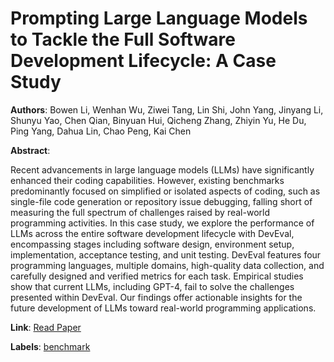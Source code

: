 # Prompting Large Language Models to Tackle the Full Software Development Lifecycle: A Case Study

**Authors**: Bowen Li, Wenhan Wu, Ziwei Tang, Lin Shi, John Yang, Jinyang Li, Shunyu Yao, Chen Qian, Binyuan Hui, Qicheng Zhang, Zhiyin Yu, He Du, Ping Yang, Dahua Lin, Chao Peng, Kai Chen

**Abstract**:

Recent advancements in large language models (LLMs) have significantly enhanced their coding capabilities. However, existing benchmarks predominantly focused on simplified or isolated aspects of coding, such as single-file code generation or repository issue debugging, falling short of measuring the full spectrum of challenges raised by real-world programming activities. In this case study, we explore the performance of LLMs across the entire software development lifecycle with DevEval, encompassing stages including software design, environment setup, implementation, acceptance testing, and unit testing. DevEval features four programming languages, multiple domains, high-quality data collection, and carefully designed and verified metrics for each task. Empirical studies show that current LLMs, including GPT-4, fail to solve the challenges presented within DevEval. Our findings offer actionable insights for the future development of LLMs toward real-world programming applications.

**Link**: [Read Paper](https://arxiv.org/abs/2403.08604)

**Labels**: [benchmark](../../labels/benchmark.md)
